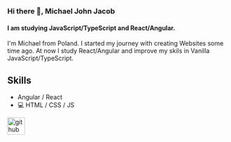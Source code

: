 ### Hi there 👋, Michael John Jacob
#### I am studying JavaScript/TypeScript and React/Angular.
I'm Michael from Poland. I started my journey with creating Websites some time ago. At now I study React/Angular and improve my skils in Vanilla JavaScript/TypeScript.

## Skills
* Angular / React
* 💻 HTML / CSS / JS

[<img src='https://cdn.jsdelivr.net/npm/simple-icons@3.0.1/icons/github.svg' alt='github' height='40'>](https://github.com/MichaelJohnJacob)  
